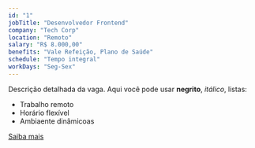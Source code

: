 ```yaml
---
id: "1"
jobTitle: "Desenvolvedor Frontend"
company: "Tech Corp"
location: "Remoto"
salary: "R$ 8.000,00"
benefits: "Vale Refeição, Plano de Saúde"
schedule: "Tempo integral"
workDays: "Seg-Sex"
---
```


Descrição detalhada da vaga. Aqui você pode usar **negrito**, _itálico_, listas:

- Trabalho remoto
- Horário flexível
- Ambiaente dinâmicoas

[Saiba mais](https://example.com)
